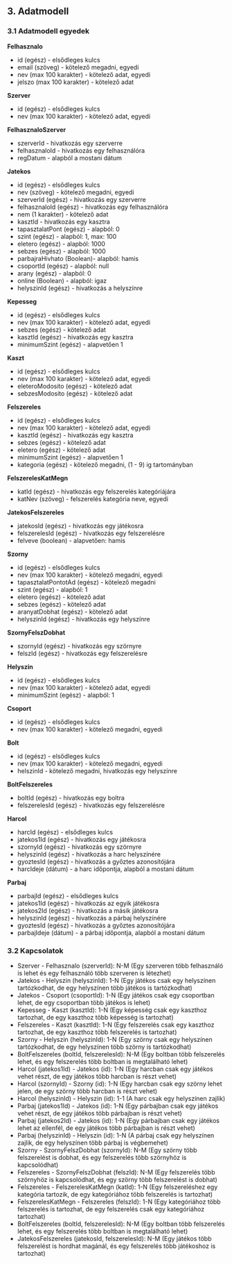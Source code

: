 ## 3. Adatmodell

### 3.1 Adatmodell egyedek

**Felhasznalo**
- id (egész) - elsődleges kulcs
- email (szöveg) - kötelező megadni, egyedi
- nev (max 100 karakter) - kötelező adat, egyedi
- jelszo (max 100 karakter) - kötelező adat

**Szerver**
- id (egész) - elsődleges kulcs
- nev (max 100 karakter) - kötelező adat, egyedi

**FelhasznaloSzerver**
- szerverId - hivatkozás egy szerverre
- felhasznaloId - hivatkozás egy felhasználóra
- regDatum - alapból a mostani dátum

**Jatekos**
- id (egész) - elsődleges kulcs
- nev (szöveg) - kötelező megadni, egyedi
- szerverId (egész) - hivatkozás egy szerverre
- felhasznaloId (egész) - hivatkozás egy felhasználóra
- nem (1 karakter) - kötelező adat
- kasztId - hivatkozás egy kasztra
- tapasztalatPont (egész) - alapból: 0
- szint (egész) - alapból: 1, max: 100
- eletero (egész) - alapból: 1000
- sebzes (egész) - alapból: 1000
- parbajraHivhato (Boolean)- alapból: hamis
- csoportId (egész) - alapból: null
- arany (egész) - alapból: 0
- online (Boolean) - alapból: igaz
- helyszinId (egész) - hivatkozás a helyszínre

**Kepesseg**
- id (egész) - elsődleges kulcs
- nev (max 100 karakter) - kötelező adat, egyedi
- sebzes (egész) - kötelező adat
- kasztId (egész) - hivatkozás egy kasztra
- minimumSzint (egész) - alapvetően 1

**Kaszt**
- id (egész) - elsődleges kulcs
- nev (max 100 karakter) - kötelező adat, egyedi
- eleteroModosito (egész) - kötelező adat
- sebzesModosito (egész) - kötelező adat

**Felszereles**
- id (egész) - elsődleges kulcs
- nev (max 100 karakter) - kötelező adat, egyedi
- kasztId (egész) - hivatkozás egy kasztra
- sebzes (egész) - kötelező adat
- eletero (egész) - kötelező adat
- minimumSzint (egész) - alapvetően 1
- kategoria (egész) - kötelező megadni, (1 - 9) ig tartományban

**FelszerelesKatMegn**
- katId (egész) - hivatkozás egy felszerelés kategóriájára
- katNev (szöveg) - felszerelés kategória neve, egyedi

**JatekosFelszereles**
- jatekosId (egész) - hivatkozás egy játékosra
- felszerelesId (egész) - hivatkozás egy felszerelésre
- felveve (boolean) - alapvetően: hamis

**Szorny**
- id (egész) - elsődleges kulcs
- nev (max 100 karakter) - kötelező megadni, egyedi
- tapasztalatPontotAd (egész) - kötelező megadni
- szint (egész) - alapból: 1
- eletero (egész) - kötelező adat
- sebzes (egész) - kötelező adat
- aranyatDobhat (egész) - kötelező adat
- helyszinId (egész) - hivatkozás egy helyszínre

**SzornyFelszDobhat**
- szornyId (egész) - hivatkozás egy szörnyre
- felszId (egész) - hivatkozás egy felszerelésre

**Helyszin**
- id (egész) - elsődleges kulcs
- nev (max 100 karakter) - kötelező adat, egyedi
- minimumSzint (egész) - alapból: 1

**Csoport**
- id (egész) - elsődleges kulcs
- nev (max 100 karakter) - kötelező megadni, egyedi

**Bolt**
- id (egész) - elsődleges kulcs
- nev (max 100 karakter) - kötelező megadni, egyedi
- helszinId - kötelező megadni, hivatkozás egy helyszínre

**BoltFelszereles**
- boltId (egész) - hivatkozás egy boltra
- felszerelesId (egész) - hivatkozás egy felszerelésre

**Harcol**
- harcId (egész) - elsődleges kulcs
- jatekos1Id (egész) - hivatkozás egy játékosra
- szornyId (egész) - hivatkozás egy szörnyre
- helyszinId (egész) - hivatkozás a harc helyszínére
- gyoztesId (egész) - hivatkozás a győztes azonosítójára
- harcIdeje (dátum) - a harc időpontja, alapból a mostani dátum

**Parbaj**
- parbajId (egész) - elsődleges kulcs
- jatekos1Id (egész) - hivatkozás az egyik játékosra
- jatekos2Id (egész) - hivatkozás a másik játékosra
- helyszinId (egész) - hivatkozás a párbaj helyszínére
- gyoztesId (egész) - hivatkozás a győztes azonosítójára
- parbajIdeje (dátum) - a párbaj időpontja, alapból a mostani dátum

### 3.2 Kapcsolatok

- Szerver - Felhasznalo (szerverId): N-M (Egy szerveren több felhasználó is lehet és egy felhasználó több szerveren is létezhet)
- Jatekos - Helyszin (helyszinId): 1-N (Egy játékos csak egy helyszínen tartózkodhat, de egy helyszínen több játékos is tartózkodhat)
- Jatekos - Csoport (csoportId): 1-N (Egy játékos csak egy csoportban lehet, de egy csoportban több játékos is lehet)
- Kepesseg - Kaszt (kasztId): 1-N (Egy képesség csak egy kaszthoz tartozhat, de egy kaszthoz több képesség is tartozhat)
- Felszereles - Kaszt (kasztId): 1-N (Egy felszerelés csak egy kaszthoz tartozhat, de egy kaszthoz több felszerelés is tartozhat)
- Szorny - Helyszin (helyszinId): 1-N (Egy szörny csak egy helyszínen tartózkodhat, de egy helyszínen több szörny is tartózkodhat)
- BoltFelszereles (boltId, felszerelesId): N-M (Egy boltban több felszerelés lehet, és egy felszerelés több boltban is megtalálható lehet)
- Harcol (jatekos1Id) - Jatekos (id): 1-N (Egy harcban csak egy játékos vehet részt, de egy játékos több harcban is részt vehet)
- Harcol (szornyId) - Szorny (id): 1-N (Egy harcban csak egy szörny lehet jelen, de egy szörny több harcban is részt vehet)
- Harcol (helyszinId) - Helyszin (id): 1-1 (A harc csak egy helyszínen zajlik)
- Parbaj (jatekos1Id) - Jatekos (id): 1-N (Egy párbajban csak egy játékos vehet részt, de egy játékos több párbajban is részt vehet)
- Parbaj (jatekos2Id) - Jatekos (id): 1-N (Egy párbajban csak egy játékos lehet az ellenfél, de egy játékos több párbajban is részt vehet)
- Parbaj (helyszinId) - Helyszin (id): 1-N (A párbaj csak egy helyszínen zajlik, de egy helyszínen több párbaj is végbemehet)
- Szorny - SzornyFelszDobhat (szornyId): N-M (Egy szörny több felszerelést is dobhat, és egy felszerelés több szörnyhöz is kapcsolódhat)
- Felszereles - SzornyFelszDobhat (felszId): N-M (Egy felszerelés több szörnyhöz is kapcsolódhat, és egy szörny több felszerelést is dobhat)
- Felszereles - FelszerelesKatMegn (katId): 1-N (Egy felszereléshez egy kategória tartozik, de egy kategóriához több felszerelés is tartozhat)
- FelszerelesKatMegn - Felszereles (felszId): 1-N (Egy kategóriához több felszerelés is tartozhat, de egy felszerelés csak egy kategóriához tartozhat)
- BoltFelszereles (boltId, felszerelesId): N-M (Egy boltban több felszerelés lehet, és egy felszerelés több boltban is megtalálható lehet)
- JatekosFelszereles (jatekosId, felszerelesId): N-M (Egy játékos több felszerelést is hordhat magánál, és egy felszerelés több játékoshoz is tartozhat)